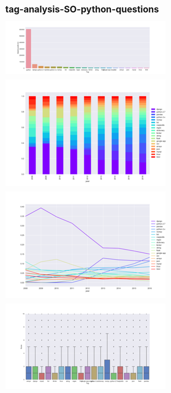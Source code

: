 # tag-analysis-SO-python-questions
![pop_tags.png](/pop_tags.png)

![pop_tag_questions_bar.png](/pop_tag_questions_bar.png)

![pop_tag_questions_line.png](/pop_tag_questions_line.png)

![pop_tag_questions_box.png](/pop_tag_questions_box.png)










